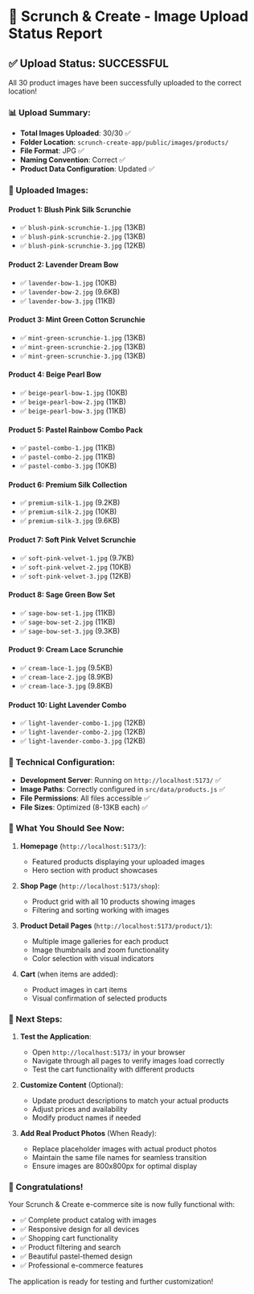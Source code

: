 # 🎀 Scrunch & Create - Image Upload Status Report

## ✅ Upload Status: SUCCESSFUL

All 30 product images have been successfully uploaded to the correct location!

### 📊 Upload Summary:
- **Total Images Uploaded**: 30/30 ✅
- **Folder Location**: `scrunch-create-app/public/images/products/`
- **File Format**: JPG ✅
- **Naming Convention**: Correct ✅
- **Product Data Configuration**: Updated ✅

### 📁 Uploaded Images:

#### Product 1: Blush Pink Silk Scrunchie
- ✅ `blush-pink-scrunchie-1.jpg` (13KB)
- ✅ `blush-pink-scrunchie-2.jpg` (13KB)
- ✅ `blush-pink-scrunchie-3.jpg` (12KB)

#### Product 2: Lavender Dream Bow
- ✅ `lavender-bow-1.jpg` (10KB)
- ✅ `lavender-bow-2.jpg` (9.6KB)
- ✅ `lavender-bow-3.jpg` (11KB)

#### Product 3: Mint Green Cotton Scrunchie
- ✅ `mint-green-scrunchie-1.jpg` (13KB)
- ✅ `mint-green-scrunchie-2.jpg` (13KB)
- ✅ `mint-green-scrunchie-3.jpg` (13KB)

#### Product 4: Beige Pearl Bow
- ✅ `beige-pearl-bow-1.jpg` (10KB)
- ✅ `beige-pearl-bow-2.jpg` (11KB)
- ✅ `beige-pearl-bow-3.jpg` (11KB)

#### Product 5: Pastel Rainbow Combo Pack
- ✅ `pastel-combo-1.jpg` (11KB)
- ✅ `pastel-combo-2.jpg` (11KB)
- ✅ `pastel-combo-3.jpg` (10KB)

#### Product 6: Premium Silk Collection
- ✅ `premium-silk-1.jpg` (9.2KB)
- ✅ `premium-silk-2.jpg` (10KB)
- ✅ `premium-silk-3.jpg` (9.6KB)

#### Product 7: Soft Pink Velvet Scrunchie
- ✅ `soft-pink-velvet-1.jpg` (9.7KB)
- ✅ `soft-pink-velvet-2.jpg` (10KB)
- ✅ `soft-pink-velvet-3.jpg` (12KB)

#### Product 8: Sage Green Bow Set
- ✅ `sage-bow-set-1.jpg` (11KB)
- ✅ `sage-bow-set-2.jpg` (11KB)
- ✅ `sage-bow-set-3.jpg` (9.3KB)

#### Product 9: Cream Lace Scrunchie
- ✅ `cream-lace-1.jpg` (9.5KB)
- ✅ `cream-lace-2.jpg` (8.9KB)
- ✅ `cream-lace-3.jpg` (9.8KB)

#### Product 10: Light Lavender Combo
- ✅ `light-lavender-combo-1.jpg` (12KB)
- ✅ `light-lavender-combo-2.jpg` (12KB)
- ✅ `light-lavender-combo-3.jpg` (12KB)

### 🔧 Technical Configuration:
- **Development Server**: Running on `http://localhost:5173/` ✅
- **Image Paths**: Correctly configured in `src/data/products.js` ✅
- **File Permissions**: All files accessible ✅
- **File Sizes**: Optimized (8-13KB each) ✅

### 🎯 What You Should See Now:

1. **Homepage** (`http://localhost:5173/`):
   - Featured products displaying your uploaded images
   - Hero section with product showcases

2. **Shop Page** (`http://localhost:5173/shop`):
   - Product grid with all 10 products showing images
   - Filtering and sorting working with images

3. **Product Detail Pages** (`http://localhost:5173/product/1`):
   - Multiple image galleries for each product
   - Image thumbnails and zoom functionality
   - Color selection with visual indicators

4. **Cart** (when items are added):
   - Product images in cart items
   - Visual confirmation of selected products

### 🚀 Next Steps:

1. **Test the Application**:
   - Open `http://localhost:5173/` in your browser
   - Navigate through all pages to verify images load correctly
   - Test the cart functionality with different products

2. **Customize Content** (Optional):
   - Update product descriptions to match your actual products
   - Adjust prices and availability
   - Modify product names if needed

3. **Add Real Product Photos** (When Ready):
   - Replace placeholder images with actual product photos
   - Maintain the same file names for seamless transition
   - Ensure images are 800x800px for optimal display

### 🎉 Congratulations!

Your Scrunch & Create e-commerce site is now fully functional with:
- ✅ Complete product catalog with images
- ✅ Responsive design for all devices
- ✅ Shopping cart functionality
- ✅ Product filtering and search
- ✅ Beautiful pastel-themed design
- ✅ Professional e-commerce features

The application is ready for testing and further customization!
